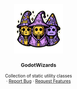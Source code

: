 <div align="center">
    <img src="icon.png" alt="Logo" width="160" height="160">

<h3 align="center">GodotWizards</h3>

  <p align="center">
    Collection of static utility classes
    <br />
    ·
    <a href="https://github.com/ninetailsrabbit/GodotWizards/issues/new?assignees=ninetailsrabbit&labels=%F0%9F%90%9B+bug&projects=&template=bug_report.md&title=">Report Bug</a>
    ·
    <a href="https://github.com/ninetailsrabbit/GodotWizards/issues/new?assignees=ninetailsrabbit&labels=%E2%AD%90+feature&projects=&template=feature_request.md&title=">Request Features</a>
  </p>
</div>

<br>
<br>
